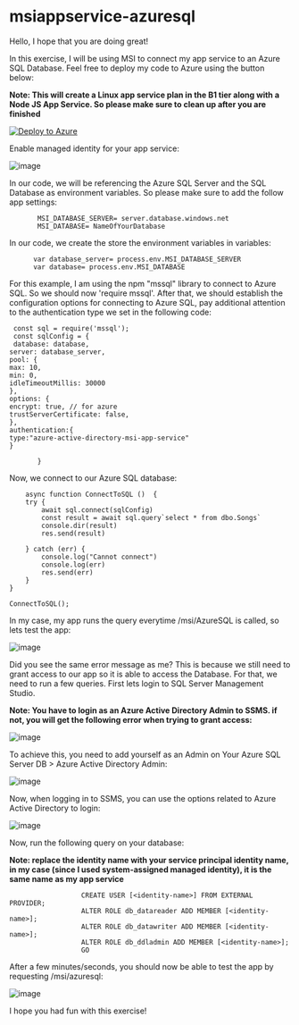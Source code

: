 # msiappservice-azuresql

Hello, I hope that you are doing great!

In this exercise, I will be using MSI to connect my app service to an Azure SQL Database.
Feel free to deploy my code to Azure using the button below:

**Note: This will create a Linux app service plan in the B1 tier along with a Node JS App Service. So please make sure to clean up after you are finished**


[![Deploy to Azure](https://aka.ms/deploytoazurebutton)](https://portal.azure.com/#create/Microsoft.Template/uri/https%3A%2F%2Fraw.githubusercontent.com%2FLuisRivera-Tek%2Fmsiappservice-azuresql%2Fmsi-azuresql%2Ftemplate.json)





Enable managed identity for your app service:

![image](https://user-images.githubusercontent.com/77988455/121377155-5c8ea500-c8ff-11eb-89f4-af2f320ef12d.png)

In our code, we will be referencing the Azure SQL Server and the SQL Database as environment variables. So please make sure to add the follow app settings:

           MSI_DATABASE_SERVER= server.database.windows.net
           MSI_DATABASE= NameOfYourDatabase
           
           
In our code, we create the store the environment variables in variables:

          var database_server= process.env.MSI_DATABASE_SERVER
          var database= process.env.MSI_DATABASE
          
For this example, I am using the npm "mssql" library to connect to Azure SQL. So we should now 'require mssql'. After that, we should establish the configuration options for connecting to Azure SQL, pay additional attention to the authentication type we set in the following code:


     const sql = require('mssql');
     const sqlConfig = {
     database: database,
    server: database_server,
    pool: {
    max: 10,
    min: 0,
    idleTimeoutMillis: 30000
    },
    options: {
    encrypt: true, // for azure
    trustServerCertificate: false, 
    },
    authentication:{
    type:"azure-active-directory-msi-app-service"
    }

           }


Now, we connect to our Azure SQL database:


        async function ConnectToSQL ()  {
        try {
            await sql.connect(sqlConfig)
            const result = await sql.query`select * from dbo.Songs`
            console.dir(result)
            res.send(result)
          
        } catch (err) {
            console.log("Cannot connect")
            console.log(err)
            res.send(err)
        }
    }
    
    ConnectToSQL();




In my case, my app runs the query everytime /msi/AzureSQL is called, so lets test the app:

![image](https://user-images.githubusercontent.com/77988455/121381978-6dd9b080-c903-11eb-9737-060c7dbc5624.png)

Did you see the same error message as me? This is because we still need to grant access to our app so it is able to access the Database.
For that, we need to run a few queries. First lets login to SQL Server Management Studio.

**Note: You have to login as an Azure Active Directory Admin to SSMS. if not, you will get the following error when trying to grant access:**

![image](https://user-images.githubusercontent.com/77988455/121383522-c198c980-c904-11eb-9406-ddacf0358b22.png)


To achieve this, you need to add yourself as an Admin on Your Azure SQL Server DB > Azure Active Directory Admin:

![image](https://user-images.githubusercontent.com/77988455/121383989-1d635280-c905-11eb-9577-f0d1002e3d0c.png)

Now, when logging in to SSMS, you can use the options related to Azure Active Directory to login:

![image](https://user-images.githubusercontent.com/77988455/121384260-54d1ff00-c905-11eb-9f7a-565fef5c3a5c.png)

Now, run the following query on your database:

**Note: replace the identity name with your service principal identity name, in my case (since I used system-assigned managed identity), it is the same name as my app service**

                      CREATE USER [<identity-name>] FROM EXTERNAL PROVIDER;
                      ALTER ROLE db_datareader ADD MEMBER [<identity-name>];
                      ALTER ROLE db_datawriter ADD MEMBER [<identity-name>];
                      ALTER ROLE db_ddladmin ADD MEMBER [<identity-name>];
                      GO
                      

After a few minutes/seconds, you should now be able to test the app by requesting /msi/azuresql:

![image](https://user-images.githubusercontent.com/77988455/121385584-797aa680-c906-11eb-80ab-3aa6c2f8ead3.png)

I hope you had fun with this exercise!







